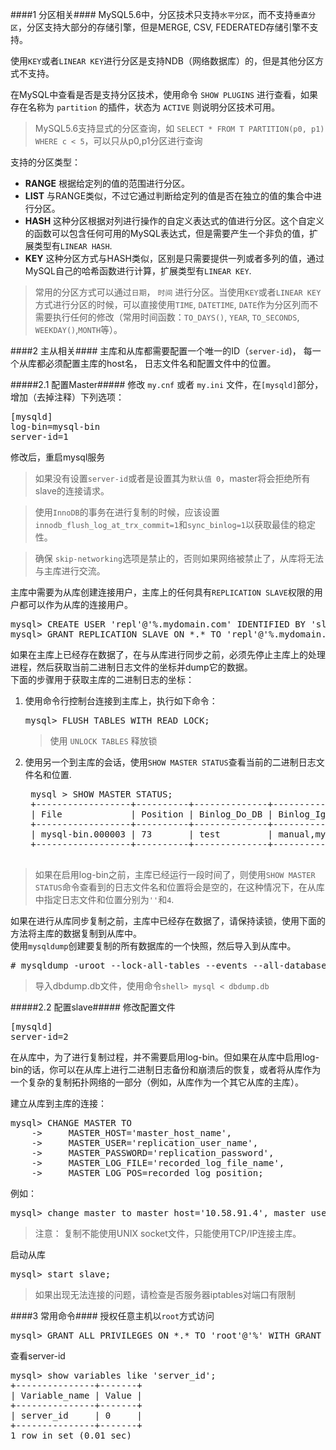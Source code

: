 ####1 分区相关####
MySQL5.6中，分区技术只支持```水平分区```，而不支持```垂直分区```，分区支持大部分的存储引擎，但是MERGE, CSV, FEDERATED存储引擎不支持。

使用```KEY```或者```LINEAR KEY```进行分区是支持NDB（网络数据库）的，但是其他分区方式不支持。

在MySQL中查看是否是支持分区技术，使用命令 ```SHOW PLUGINS``` 进行查看，如果存在名称为 ```partition``` 的插件，状态为 ```ACTIVE``` 则说明分区技术可用。

> MySQL5.6支持显式的分区查询，如 ```SELECT * FROM T PARTITION(p0, p1) WHERE c < 5```，可以只从p0,p1分区进行查询


支持的分区类型：

- **RANGE** 根据给定列的值的范围进行分区。
- **LIST** 与RANGE类似，不过它通过判断给定列的值是否在独立的值的集合中进行分区。
- **HASH** 这种分区根据对列进行操作的自定义表达式的值进行分区。这个自定义的函数可以包含任何可用的MySQL表达式，但是需要产生一个非负的值，扩展类型有```LINEAR HASH```.
- **KEY** 这种分区方式与HASH类似，区别是只需要提供一列或者多列的值，通过MySQL自己的哈希函数进行计算，扩展类型有```LINEAR KEY```.

> 常用的分区方式可以通过```日期```， ```时间``` 进行分区。当使用```KEY```或者```LINEAR KEY``` 方式进行分区的时候，可以直接使用```TIME```, ```DATETIME```, ```DATE```作为分区列而不需要执行任何的修改（常用时间函数：```TO_DAYS()```, ```YEAR```, ```TO_SECONDS```, ```WEEKDAY()```,```MONTH```等）。

####2 主从相关####
主库和从库都需要配置一个唯一的ID（```server-id```)， 每一个从库都必须配置主库的host名， 日志文件名和配置文件中的位置。

#####2.1 配置Master#####
修改 ```my.cnf``` 或者 ```my.ini``` 文件，在```[mysqld]```部分，增加（去掉注释）下列选项：
<pre>
[mysqld]
log-bin=mysql-bin
server-id=1
</pre>
修改后，重启mysql服务

> 如果没有设置```server-id```或者是设置其为```默认值 0```，master将会拒绝所有slave的连接请求。

> 使用```InnoDB```的事务在进行复制的时候，应该设置```innodb_flush_log_at_trx_commit=1```和```sync_binlog=1```以获取最佳的稳定性。

> 确保 ```skip-networking```选项是禁止的，否则如果网络被禁止了，从库将无法与主库进行交流。

主库中需要为从库创建连接用户，主库上的任何具有```REPLICATION SLAVE```权限的用户都可以作为从库的连接用户。
<pre>
mysql&gt; CREATE USER 'repl'@'%.mydomain.com' IDENTIFIED BY 'slavepass';
mysql&gt; GRANT REPLICATION SLAVE ON *.* TO 'repl'@'%.mydomain.com';
</pre>

如果在主库上已经存在数据了，在与从库进行同步之前，必须先停止主库上的处理进程，然后获取当前二进制日志文件的坐标并dump它的数据。   
下面的步骤用于获取主库的二进制日志的坐标：
	
1. 使用命令行控制台连接到主库上，执行如下命令：
	<pre>mysql> FLUSH TABLES WITH READ LOCK;</pre>
	> 使用 ```UNLOCK TABLES``` 释放锁
2. 使用另一个到主库的会话，使用```SHOW MASTER STATUS```查看当前的二进制日志文件名和位置.
	<pre>
	mysql &gt; SHOW MASTER STATUS;
	+------------------+----------+--------------+------------------+
	| File             | Position | Binlog_Do_DB | Binlog_Ignore_DB |
	+------------------+----------+--------------+------------------+
	| mysql-bin.000003 | 73       | test         | manual,mysql     |
	+------------------+----------+--------------+------------------+
	</pre>

> 如果在启用log-bin之前，主库已经运行一段时间了，则使用```SHOW MASTER STATUS```命令查看到的日志文件名和位置将会是空的，在这种情况下，在从库中指定日志文件和位置分别为```''```和```4```.

如果在进行从库同步复制之前，主库中已经存在数据了，请保持读锁，使用下面的方法将主库的数据复制到从库中。    
使用```mysqldump```创建要复制的所有数据库的一个快照，然后导入到从库中。
<pre>
# mysqldump -uroot --lock-all-tables --events --all-databases --master-data > dbdump.db
</pre>

> 导入dbdump.db文件，使用命令```shell> mysql < dbdump.db```


#####2.2 配置slave#####
修改配置文件
<pre>
[mysqld]
server-id=2
</pre>

在从库中，为了进行复制过程，并不需要启用log-bin。但如果在从库中启用log-bin的话，你可以在从库上进行二进制日志备份和崩溃后的恢复，或者将从库作为一个复杂的复制拓扑网络的一部分（例如，从库作为一个其它从库的主库）。

建立从库到主库的连接：
<pre>
mysql&gt; CHANGE MASTER TO
    -&gt;     MASTER_HOST='master_host_name',
    -&gt;     MASTER_USER='replication_user_name',
    -&gt;     MASTER_PASSWORD='replication_password',
    -&gt;     MASTER_LOG_FILE='recorded_log_file_name',
    -&gt;     MASTER_LOG_POS=recorded_log_position;
</pre>
例如：
<pre>
mysql&gt; change master to master_host='10.58.91.4', master_user='repl', master_password='888888',master_log_file='mysql-bin.000002', master_log_pos=385;
</pre>
> 注意： 复制不能使用UNIX socket文件，只能使用TCP/IP连接主库。

启动从库
<pre>mysql&gt; start slave;</pre>

> 如果出现无法连接的问题，请检查是否服务器iptables对端口有限制


####3 常用命令####
授权任意主机以```root```方式访问
<pre>
mysql&gt; GRANT ALL PRIVILEGES ON *.* TO 'root'@'%' WITH GRANT OPTION
</pre>

查看server-id
<pre>
mysql> show variables like 'server_id';
+---------------+-------+
| Variable_name | Value |
+---------------+-------+
| server_id     | 0     |
+---------------+-------+
1 row in set (0.01 sec)
</pre>